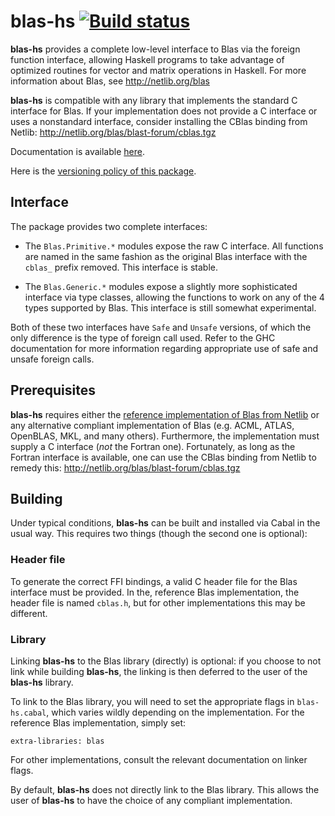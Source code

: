 blas-hs [![Build status][ci]][ca]
=================================

**blas-hs** provides a complete low-level interface to Blas via the foreign
function interface, allowing Haskell programs to take advantage of optimized
routines for vector and matrix operations in Haskell.  For more information
about Blas, see http://netlib.org/blas

**blas-hs** is compatible with any library that implements the standard C
interface for Blas.  If your implementation does not provide a C interface or
uses a nonstandard interface, consider installing the CBlas binding from
Netlib: http://netlib.org/blas/blast-forum/cblas.tgz

Documentation is available [here][doc].

Here is the [versioning policy of this package][pvp].

Interface
---------

The package provides two complete interfaces:

- The `Blas.Primitive.*` modules expose the raw C interface.  All functions
  are named in the same fashion as the original Blas interface with the
  `cblas_` prefix removed.  This interface is stable.

- The `Blas.Generic.*` modules expose a slightly more sophisticated interface
  via type classes, allowing the functions to work on any of the 4 types
  supported by Blas.  This interface is still somewhat experimental.

Both of these two interfaces have `Safe` and `Unsafe` versions, of which the
only difference is the type of foreign call used.  Refer to the GHC
documentation for more information regarding appropriate use of safe and
unsafe foreign calls.

Prerequisites
-------------

**blas-hs** requires either the
[reference implementation of Blas from Netlib][ref] or any alternative
compliant implementation of Blas (e.g. ACML, ATLAS, OpenBLAS, MKL, and many
others).  Furthermore, the implementation must supply a C interface (*not* the
Fortran one).  Fortunately, as long as the Fortran interface is available, one
can use the CBlas binding from Netlib to remedy this:
http://netlib.org/blas/blast-forum/cblas.tgz

Building
--------

Under typical conditions, **blas-hs** can be built and installed via Cabal in
the usual way.  This requires two things (though the second one is optional):

### Header file

To generate the correct FFI bindings, a valid C header file for the Blas
interface must be provided.  In the, reference Blas implementation, the header
file is named `cblas.h`, but for other implementations this may be different.

### Library

Linking **blas-hs** to the Blas library (directly) is optional: if you choose
to not link while building **blas-hs**, the linking is then deferred to the
user of the **blas-hs** library.

To link to the Blas library, you will need to set the appropriate flags in
`blas-hs.cabal`, which varies wildly depending on the implementation.  For the
reference Blas implementation, simply set:

    extra-libraries: blas

For other implementations, consult the relevant documentation on linker flags.

By default, **blas-hs** does not directly link to the Blas library.  This
allows the user of **blas-hs** to have the choice of any compliant
implementation.

[ca]:  https://travis-ci.org/Rufflewind/blas-hs
[ci]:  https://travis-ci.org/Rufflewind/blas-hs.svg?branch=master
[ref]: http://netlib.org/blas
[pvp]: https://gist.github.com/Rufflewind/03f4e03f7cfa52b8f07d
[doc]: http://rufflewind.com/blas-hs
